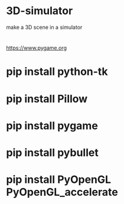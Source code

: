 # 3D-simulator
 make a 3D scene in a simulator
 #
 https://www.pygame.org
 
 # pip install python-tk
 
 # pip install Pillow
 
 # pip install pygame
 
 # pip install pybullet
 
 # pip install PyOpenGL PyOpenGL_accelerate
